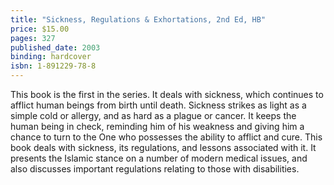 ```yaml
---
title: "Sickness, Regulations & Exhortations, 2nd Ed, HB"
price: $15.00
pages: 327
published_date: 2003
binding: hardcover
isbn: 1-891229-78-8
---
```


This book is the first in the series. It deals with sickness, which continues to afflict human beings from birth until death. Sickness strikes as light as a simple cold or allergy, and as hard as a plague or cancer. It keeps the human being in check, reminding him of his weakness and giving him a chance to turn to the One who possesses the ability to afflict and cure. This book deals with sickness, its regulations, and lessons associated with it. It presents the Islamic stance on a number of modern medical issues, and also discusses important regulations relating to those with disabilities.
